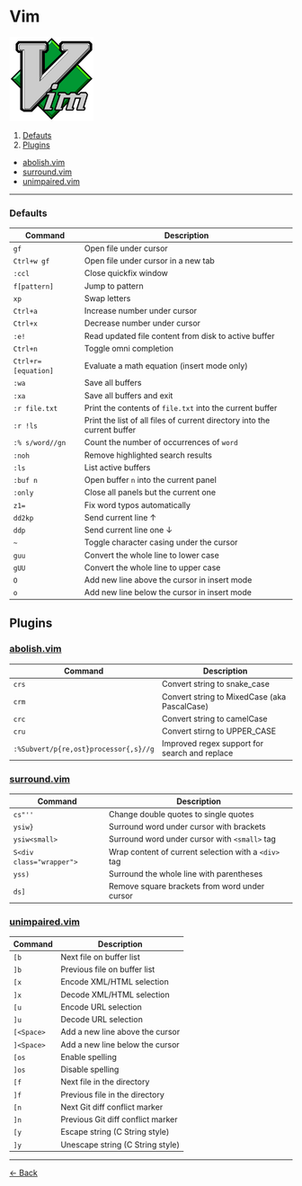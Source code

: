 [index]: https://github.com/rafaelrinaldi/cheatsheets
[abolish]: https://github.com/tpope/vim-abolish
[surround]: https://github.com/tpope/vim-surround
[unimpaired]: https://github.com/tpope/vim-unimpaired

# Vim

<img src=vim.png width=150>

1. [Defauts](#defaults)
2. [Plugins](#plugins)
  * [abolish.vim](#abolish-vim)
  * [surround.vim](#surround-vim)
  * [unimpaired.vim](#unimpaired-vim)

---

### Defaults

| Command | Description |
| --- | --- |
| `gf` | Open file under cursor |
| `Ctrl+w gf` | Open file under cursor in a new tab |
| `:ccl` | Close quickfix window |
| `f[pattern]` | Jump to pattern |
| `xp` | Swap letters |
| `Ctrl+a` | Increase number under cursor |
| `Ctrl+x` | Decrease number under cursor |
| `:e!` | Read updated file content from disk to active buffer |
| `Ctrl+n` | Toggle omni completion |
| `Ctrl+r=[equation]` | Evaluate a math equation (insert mode only) |
| `:wa` | Save all buffers |
| `:xa` | Save all buffers and exit |
| `:r file.txt` | Print the contents of `file.txt` into the current buffer |
| `:r !ls` | Print the list of all files of current directory into the current buffer |
| `:% s/word//gn` | Count the number of occurrences of `word` |
| `:noh` | Remove highlighted search results |
| `:ls` | List active buffers |
| `:buf n` | Open buffer `n` into the current panel |
| `:only` | Close all panels but the current one |
| `z1=` | Fix word typos automatically |
| `dd2kp` | Send current line ↑ |
| `ddp` | Send current line one ↓ |
| `~` | Toggle character casing under the cursor |
| `guu` | Convert the whole line to lower case |
| `gUU` | Convert the whole line to upper case |
| `O` | Add new line above the cursor in insert mode |
| `o` | Add new line below the cursor in insert mode |

## Plugins

### [abolish.vim][abolish]

| Command | Description |
| --- | --- |
| `crs` | Convert string to snake_case |
| `crm` | Convert string to MixedCase (aka PascalCase) |
| `crc` | Convert string to camelCase |
| `cru` | Convert stirng to UPPER_CASE |
| `:%Subvert/p{re,ost}processor{,s}//g` | Improved regex support for search and replace |

### [surround.vim][surround]

| Command | Description |
| --- | --- |
| `cs"''` | Change double quotes to single quotes |
| `ysiw}` | Surround word under cursor with brackets |
| `ysiw<small>` | Surround word under cursor with `<small>` tag |
| `S<div class="wrapper">` | Wrap content of current selection with a `<div>` tag |
| `yss)` | Surround the whole line with parentheses |
| `ds]` | Remove square brackets from word under cursor |

### [unimpaired.vim][unimpaired]

| Command | Description |
| --- | --- |
| `[b` | Next file on buffer list |
| `]b` | Previous file on buffer list |
| `[x` | Encode XML/HTML selection |
| `]x` | Decode XML/HTML selection |
| `[u` | Encode URL selection |
| `]u` | Decode URL selection |
| `[<Space>` | Add a new line above the cursor |
| `]<Space>` | Add a new line below the cursor |
| `[os` | Enable spelling |
| `]os` | Disable spelling |
| `[f` | Next file in the directory |
| `]f` | Previous file in the directory |
| `[n` | Next Git diff conflict marker |
| `]n` | Previous Git diff conflict marker |
| `[y` | Escape string (C String style) |
| `]y` | Unescape string (C String style) |

---

[← Back][index]
